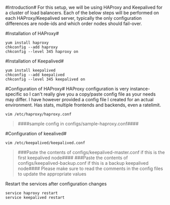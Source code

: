 #Introduction#
For this setup, we will be using HAProxy and Keepalived for a cluster of load balancers. Each of the below steps will be performed on each HAProxy/Keepalived server, typically the only configuration differences are node-ids and which order nodes should fail-over.

#Installation of HAProxy#
```
yum install haproxy
chkconfig --add haproxy
chkconfig --level 345 haproxy on
```

#Installation of Keepalived#
```
yum install keepalived
chkconfig --add keepalived
chkconfig --level 345 keepalived on
```

#Configuration of HAProxy#
HAProxy configuration is very instance-specific so I can't really give you a copy/paste config file as your needs may differ. I have however provided a config file I created for an actual environment. Has stats, multiple frontends and backends, even a ratelimit.
```
vim /etc/haproxy/haproxy.conf
```
> ####sample config in configs/sample-haproxy.conf####

#Configuration of keealived#
```
vim /etc/keepalived/keepalived.conf
```
> ###Paste the contents of configs/keepalived-master.conf if this is the first keepalived node####
> ###Paste the contents of configs/keepalived-backup.conf if this is a backup keepalived node####
Please make sure to read the comments in the config files to update the appropriate values

Restart the services after configuration changes
```
service haproxy restart
service keepalived restart
```
